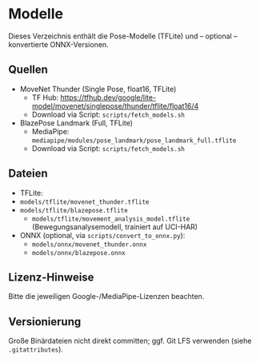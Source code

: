 # Modelle

Dieses Verzeichnis enthält die Pose-Modelle (TFLite) und – optional – konvertierte ONNX-Versionen.

## Quellen
- MoveNet Thunder (Single Pose, float16, TFLite)
  - TF Hub: https://tfhub.dev/google/lite-model/movenet/singlepose/thunder/tflite/float16/4
  - Download via Script: `scripts/fetch_models.sh`
- BlazePose Landmark (Full, TFLite)
  - MediaPipe: `mediapipe/modules/pose_landmark/pose_landmark_full.tflite`
  - Download via Script: `scripts/fetch_models.sh`

## Dateien
- TFLite:
- `models/tflite/movenet_thunder.tflite`
- `models/tflite/blazepose.tflite`
  - `models/tflite/movement_analysis_model.tflite` (Bewegungsanalysemodell, trainiert auf UCI-HAR)
- ONNX (optional, via `scripts/convert_to_onnx.py`):
  - `models/onnx/movenet_thunder.onnx`
  - `models/onnx/blazepose.onnx`

## Lizenz-Hinweise
Bitte die jeweiligen Google-/MediaPipe-Lizenzen beachten.

## Versionierung
Große Binärdateien nicht direkt committen; ggf. Git LFS verwenden (siehe `.gitattributes`).